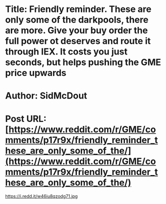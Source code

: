# Title: Friendly reminder. These are only some of the darkpools, there are more. Give your buy order the full power ot deserves and route it through IEX. It costs you just seconds, but helps pushing the GME price upwards
# Author: SidMcDout
# Post URL: [https://www.reddit.com/r/GME/comments/p17r9x/friendly_reminder_these_are_only_some_of_the/](https://www.reddit.com/r/GME/comments/p17r9x/friendly_reminder_these_are_only_some_of_the/)


https://i.redd.it/w46iu8qzodg71.jpg